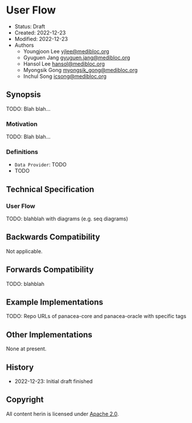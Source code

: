 # User Flow

- Status: Draft
- Created: 2022-12-23
- Modified: 2022-12-23
- Authors
  - Youngjoon Lee <yjlee@medibloc.org>
  - Gyuguen Jang <gyuguen.jang@medibloc.org>
  - Hansol Lee <hansol@medibloc.org>
  - Myongsik Gong <myongsik_gong@medibloc.org>
  - Inchul Song <icsong@medibloc.org>


## Synopsis

TODO: Blah blah...

### Motivation

TODO: Blah blah...

### Definitions

- `Data Provider`: TODO
- TODO


## Technical Specification

### User Flow

TODO: blahblah with diagrams (e.g. seq diagrams)


## Backwards Compatibility

Not applicable.

## Forwards Compatibility

TODO: blahblah

## Example Implementations

TODO: Repo URLs of panacea-core and panacea-oracle with specific tags

## Other Implementations

None at present.

## History

- 2022-12-23: Initial draft finished

## Copyright

All content herin is licensed under [Apache 2.0](https://www.apache.org/licenses/LICENSE-2.0).